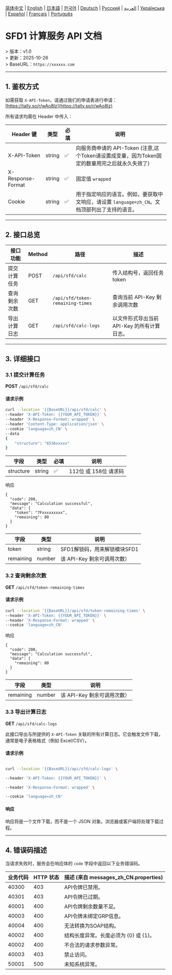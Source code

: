 [简体中文](./README.zh.md) | [English](./README.md) | [日本語](./README.ja.md) | [한국어](./README.ko.md) | [Deutsch](./README.de.md) | [Русский](./README.ru.md) | [العربية](./README.ar.md) | [Українська](./README.uk.md) | [Español](./README.es.md) | [Français](./README.fr.md) | [Português](./README.pt.md)

# SFD1 计算服务 API 文档  
&gt; 版本：v1.0  
&gt; 更新：2025-10-26  
&gt; BaseURL：`https://xxxxxx.com`

---

## 1. 鉴权方式

如需获取 `X-API-Token`，请通过我们的申请表进行申请：[https://tally.so/r/wAo8lz](https://tally.so/r/wAo8lz)

所有请求均需在 Header 中传入：

| Header 键         | 类型   | 必填 | 说明                          |
|-------------------|--------|------|------------------------------|
| X-API-Token       | string | ✅   | 向服务商申请的 API-Token (注意,这个Token请设置成变量，因为Token固定的数量用完之后就永久失效了)    |
| X-Response-Format | string | ✅   | 固定值 `wrapped` |
| Cookie | string | ✅ | 用于指定响应的语言。例如，要获取中文响应，请设置 `language=zh_CN`。文档顶部列出了支持的语言。 |

---

## 2. 接口总览

| 接口功能         | Method | 路径                            | 描述                           |
|------------------|--------|---------------------------------|--------------------------------|
| 提交计算任务     | POST   | `/api/sfd/calc`                 | 传入结构号，返回任务 token     |
| 查询剩余次数     | GET    | `/api/sfd/token-remaining-times`| 查询当前 API-Key 剩余调用次数  |
| 导出计算日志 | GET | `/api/sfd/calc-logs` | 以文件形式导出当前 API-Key 的所有计算日志。 |

---

## 3. 详细接口

### 3.1 提交计算任务
**POST** `/api/sfd/calc`

#### 请求示例
```bash
curl --location '{{BaseURL}}/api/sfd/calc' \
--header 'X-API-Token: {{YOUR_API_TOKEN}}' \
--header 'X-Response-Format: wrapped' \
--header 'Content-Type: application/json' \
--cookie 'language=zh_CN' \
--data 
{
    "structure": "6536xxxxx"
}
```

| 字段        | 类型     | 必填 | 说明           |
| --------- | ------ | -- | ------------ |
| structure | string | ✅  | 112位 或 158位 请求码 |  

响应
```
{
  "code": 200,
  "message": "Calculation successful",
  "data": {
    "token": "7Fxxxxxxxxx",
    "remaining": 80
  }
}
```

| 字段        | 类型     | 说明                     |
| --------- | ------ | ---------------------- |
| token     | string | SFD1解锁码，用来解锁模块SFD1        |
| remaining | number | 该 API-Key 剩余可调用次数） |


### 3.2 查询剩余次数
**GET** `/api/sfd/token-remaining-times`

#### 请求示例
```bash
curl --location '{{BaseURL}}/api/sfd/token-remaining-times' \
--header 'X-API-Token: {{YOUR_API_TOKEN}}' \
--header 'X-Response-Format: wrapped' \
--cookie 'language=zh_CN'
```

响应
```
{
  "code": 200,
  "message": "Calculation successful",
  "data": {
    "remaining": 80
  }
}
```

| 字段        | 类型     | 说明                     |
| --------- | ------ | ---------------------- |
| remaining | number | 该 API-Key 剩余可调用次数） |

### 3.3 导出计算日志

**GET** `/api/sfd/calc-logs`



此接口导出与所提供的 `X-API-Token` 关联的所有计算日志。它会触发文件下载，通常是电子表格格式（例如 Excel/CSV）。



#### 请求示例

```bash

curl --location '{{BaseURL}}/api/sfd/calc-logs' \

--header 'X-API-Token: {{YOUR_API_TOKEN}}' \

--header 'X-Response-Format: wrapped' \

--cookie 'language=zh_CN'

```



#### 响应

响应将是一个文件下载，而不是一个 JSON 对象。浏览器或客户端将处理下载过程。



---



## 4. 错误码描述



当请求失败时，服务会在响应体的 `code` 字段中返回以下业务错误码。


| 业务代码 | HTTP 状态 | 描述 (来自 messages_zh_CN.properties) |
| --------- | ------ | ---------------------- |
| 40300 | 403 | API令牌已禁用。 |
| 40301 | 403 | API令牌已过期。 |
| 40001 | 400 | API令牌剩余数量不足。 |
| 40003 | 400 | API令牌未绑定GRP信息。 |
| 40004 | 400 | 无法转换为SOAP结构。 |
| 40002 | 400 | 结构长度异常。长度必须为 {0} 或 {1}。 |
| 40002 | 400 | 不合法的请求参数异常。 |
| 40003 | 403 | 禁止访问。 |
| 50001 | 500 | 未知系统异常。 |